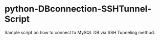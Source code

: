 # python-DBconnection-SSHTunnel-Script

Sample script on how to connect to MySQL DB via SSH Tunneling method.
